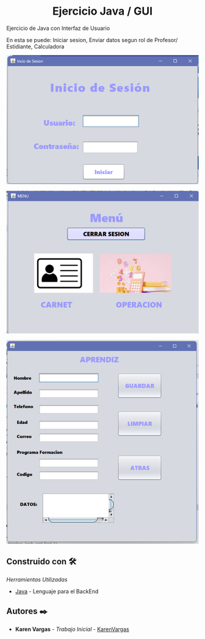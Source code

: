 <h1 align="center"> Ejercicio Java / GUI</h1>
Ejercicio de Java con Interfaz de Usuario

En esta se puede: Iniciar sesion, Enviar datos segun rol de Profesor/ Estidiante, Calculadora

<p align="center"><img src="./img_README/GUI-1.png"/></p> 
<p align="center"><img src="./img_README/GUI-2.png"/></p> 
<p align="center"><img src="./img_README/GUI-3.png"/></p> 


## Construido con 🛠️

_Herramientas Utilizadas_

* [Java](https://www.java.com/es/) - Lenguaje para el BackEnd

## Autores ✒️

* **Karen Vargas** - *Trabajo Inicial* - [KarenVargas](https://github.com/Karen11Vargas)

